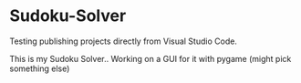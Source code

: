 # Sudoku-Solver

Testing publishing projects directly from Visual Studio Code.


This is my Sudoku Solver.. Working on a GUI for it with pygame (might pick something else)
